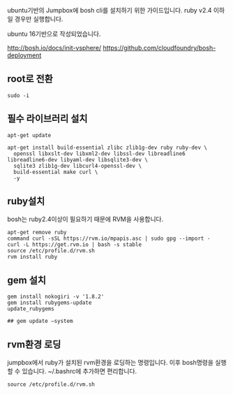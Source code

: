 ubuntu기반의 Jumpbox에 bosh cli를 설치하기 위한 가이드입니다.
ruby v2.4 이하일 경우만 실행합니다.

ubuntu 16기반으로 작성되었습니다.

http://bosh.io/docs/init-vsphere/
https://github.com/cloudfoundry/bosh-deployment

## root로 전환

```
sudo -i
```


## 필수 라이브러리 설치

```
apt-get update

apt-get install build-essential zlibc zlib1g-dev ruby ruby-dev \
  openssl libxslt-dev libxml2-dev libssl-dev libreadline6 libreadline6-dev libyaml-dev libsqlite3-dev \
  sqlite3 zlib1g-dev libcurl4-openssl-dev \
  build-essential make curl \
  -y

```

## ruby설치
bosh는 ruby2.4이상이 필요하기 때문에 RVM을 사용합니다.

```
apt-get remove ruby
command curl -sSL https://rvm.io/mpapis.asc | sudo gpg --import -
curl -L https://get.rvm.io | bash -s stable
source /etc/profile.d/rvm.sh
rvm install ruby
```

## gem 설치

```
gem install nokogiri -v '1.8.2'
gem install rubygems-update
update_rubygems

## gem update —system
```


## rvm환경 로딩
jumpbox에서 ruby가 설치된 rvm환경을 로딩하는 명령입니다.
이후 bosh명령을 실행할 수 있습니다.
~/.bashrc에 추가하면 편리합니다.

```
source /etc/profile.d/rvm.sh
```
